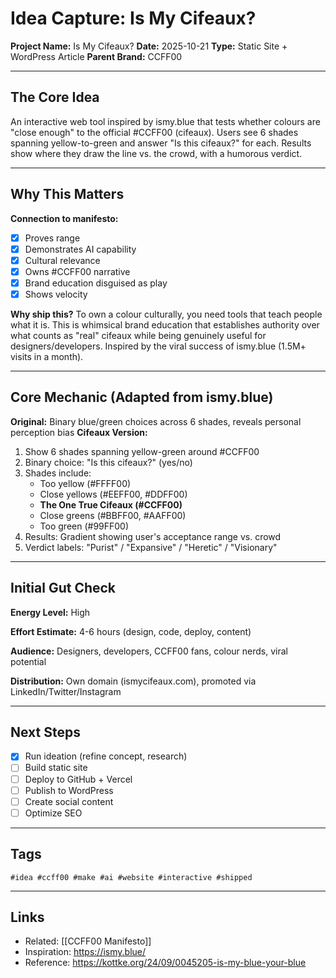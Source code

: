 # Idea Capture: Is My Cifeaux?

**Project Name:** Is My Cifeaux?
**Date:** 2025-10-21
**Type:** Static Site + WordPress Article
**Parent Brand:** CCFF00

---

## The Core Idea

An interactive web tool inspired by ismy.blue that tests whether colours are "close enough" to the official #CCFF00 (cifeaux). Users see 6 shades spanning yellow-to-green and answer "Is this cifeaux?" for each. Results show where they draw the line vs. the crowd, with a humorous verdict.

---

## Why This Matters

**Connection to manifesto:**
- [x] Proves range
- [x] Demonstrates AI capability
- [x] Cultural relevance
- [x] Owns #CCFF00 narrative
- [x] Brand education disguised as play
- [x] Shows velocity

**Why ship this?**
To own a colour culturally, you need tools that teach people what it is. This is whimsical brand education that establishes authority over what counts as "real" cifeaux while being genuinely useful for designers/developers. Inspired by the viral success of ismy.blue (1.5M+ visits in a month).

---

## Core Mechanic (Adapted from ismy.blue)

**Original:** Binary blue/green choices across 6 shades, reveals personal perception bias
**Cifeaux Version:**
1. Show 6 shades spanning yellow-green around #CCFF00
2. Binary choice: "Is this cifeaux?" (yes/no)
3. Shades include:
   - Too yellow (#FFFF00)
   - Close yellows (#EEFF00, #DDFF00)
   - **The One True Cifeaux (#CCFF00)**
   - Close greens (#BBFF00, #AAFF00)
   - Too green (#99FF00)
4. Results: Gradient showing user's acceptance range vs. crowd
5. Verdict labels: "Purist" / "Expansive" / "Heretic" / "Visionary"

---

## Initial Gut Check

**Energy Level:** High

**Effort Estimate:** 4-6 hours (design, code, deploy, content)

**Audience:** Designers, developers, CCFF00 fans, colour nerds, viral potential

**Distribution:** Own domain (ismycifeaux.com), promoted via LinkedIn/Twitter/Instagram

---

## Next Steps

- [x] Run ideation (refine concept, research)
- [ ] Build static site
- [ ] Deploy to GitHub + Vercel
- [ ] Publish to WordPress
- [ ] Create social content
- [ ] Optimize SEO

---

## Tags

`#idea #ccff00 #make #ai #website #interactive #shipped`

---

## Links

- Related: [[CCFF00 Manifesto]]
- Inspiration: https://ismy.blue/
- Reference: https://kottke.org/24/09/0045205-is-my-blue-your-blue
